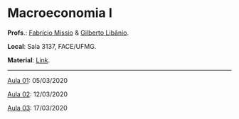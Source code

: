 # Macroeconomia I

**Profs**.: [Fabrício Míssio](http://somos.ufmg.br/professor/fabricio-jose-missio) & [Gilberto Libânio](http://somos.ufmg.br/professor/gilberto-de-assis-libanio).

**Local**: Sala 3137, FACE/UFMG.

**Material**: [Link](https://drive.google.com/drive/folders/13fZDwtHr1EyFGbBvmOrBWTohrG0zryBh?usp=sharing).

***

<u>Aula 01</u>: 05/03/2020

<u>Aula 02</u>: 12/03/2020

<u>Aula 03</u>: 17/03/2020